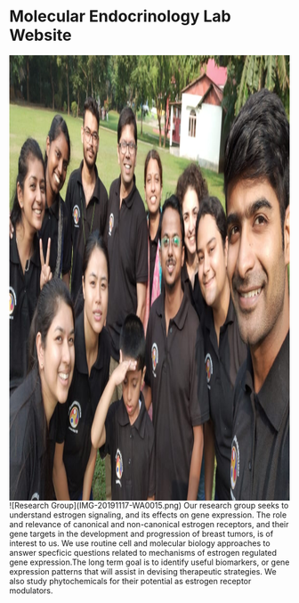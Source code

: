 # Molecular Endocrinology Lab Website
<img align="left" width="1000" height="800" src=IMG-20191117-WA0015.png>
![Research Group](IMG-20191117-WA0015.png)
Our research group seeks to understand estrogen signaling, and its effects on gene expression. The role and relevance of canonical and non-canonical estrogen receptors, and their gene targets in the development and progression of breast tumors, is of interest to us. We use routine cell and molecular biology approaches to answer specficic questions related to mechanisms of estrogen regulated gene expression.The long term goal is to identify useful biomarkers, or gene expression patterns that will assist in devising therapeutic strategies. We also study phytochemicals for their potential as estrogen receptor modulators.     


